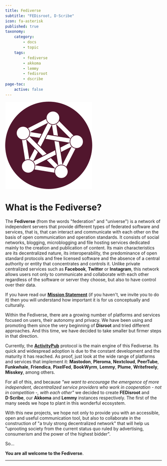 ```yaml
---
title: Fediverse
subtitle: "FEDisroot, D·Scribe"
icon: fa-asterisk
published: true
taxonomy:
    category:
        - docs
        - topic
    tags:
        - fediverse
        - akkoma
        - lemmy
        - fedisroot
        - dscribe
page-toc:
    active: false
---
```


![](fediverse.png)

# What is the Fediverse?

The **Fediverse** (from the words "federation" and "universe") is a network of independent servers that provide different types of federated software and services, that is, that can interact and communicate with each other on the basis of open communication and operation standards. It consists of social networks, blogging, microblogging and file hosting services dedicated mainly to the creation and publication of content. Its main characteristics are its decentralized nature, its interoperability, the predominance of open standard protocols and free licensed software and the absence of a central authority or entity that concentrates and controls it. Unlike private centralized services such as **Facebook**, **Twitter** or **Instagram**, this network allows users not only to communicate and collaborate with each other regardless of the software or server they choose, but also to have control over their data.

If you have read our [**Mission Statement**](https://disroot.org/en/mission-statement) (if you haven't, we invite you to do it) then you will understand how important it is for us conceptually and culturally.

Within the Fediverse, there are a growing number of platforms and services focused on users, their autonomy and privacy. We have been using and promoting them since the very beginning of **Disroot** and tried different approaches. And this time, we have decided to take smaller but firmer steps in that direction.

Currently, the [**ActivityPub**](https://www.w3.org/TR/activitypub/) protocol is the main engine of this Fediverse. Its quick and widespread adoption is due to the constant development and the maturity it has reached. As proof, just look at the wide range of platforms and services that implement it: **Mastodon**, **Pleroma**, **Nextcloud**, **PeerTube**, **Funkwhale**, **Friendica**, **PixelFed**, **BookWyrm**, **Lemmy**, **Plume**, **Writefreely**, **Misskey**, among others.

For all of this, and because _"we want to encourage the emergence of more independent, decentralized service providers who work in cooperation - not in competition -, with each other"_ we decided to create **FEDisroot** and **D·Scribe**, our **Akkoma** and **Lemmy** instances respectively. The first of the many seeds we hope to plant in this wonderful ecosystem.

With this new projects, we hope not only to provide you with an accessible, open and useful communication tool, but also to collaborate in the construction of "a truly strong decentralized network" that will help us "uprooting society from the current status quo ruled by advertising, consumerism and the power of the highest bidder".

So...

**You are all welcome to the Fediverse**.

---
